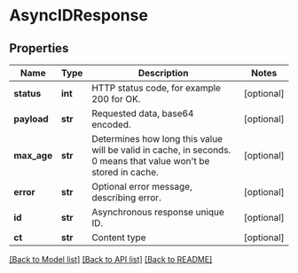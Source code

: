 # AsyncIDResponse

## Properties
Name | Type | Description | Notes
------------ | ------------- | ------------- | -------------
**status** | **int** | HTTP status code, for example 200 for OK. | [optional] 
**payload** | **str** | Requested data, base64 encoded. | [optional] 
**max_age** | **str** | Determines how long this value will be valid in cache, in seconds. 0 means that value won&#39;t be stored in cache. | [optional] 
**error** | **str** | Optional error message, describing error. | [optional] 
**id** | **str** | Asynchronous response unique ID. | [optional] 
**ct** | **str** | Content type | [optional] 

[[Back to Model list]](../README.md#documentation-for-models) [[Back to API list]](../README.md#documentation-for-api-endpoints) [[Back to README]](../README.md)


